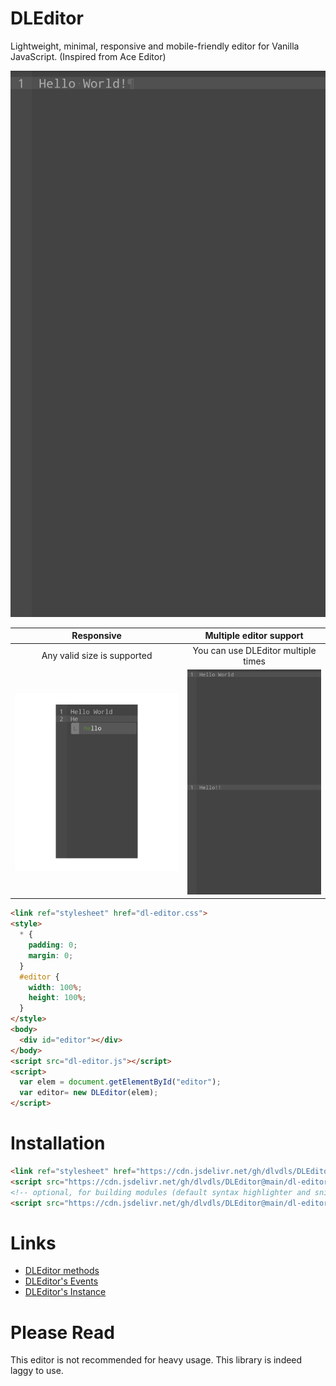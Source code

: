 # DLEditor
Lightweight, minimal, responsive and mobile-friendly editor for Vanilla JavaScript.
(Inspired from Ace Editor)

![DLEditor](img/editor.jpg)

| Responsive | Multiple editor support |
|:----------:|:-----------------------:|
| Any valid size is supported | You can use DLEditor multiple times |
| ![Responsize](img/size-responsive.jpg) | ![Multiple editor](img/multi-editor.jpg) |

```html
<link ref="stylesheet" href="dl-editor.css">
<style>
  * {
    padding: 0;
    margin: 0;
  }
  #editor {
    width: 100%;
    height: 100%;
  }
</style>
<body>
  <div id="editor"></div>
</body>
<script src="dl-editor.js"></script>
<script>
  var elem = document.getElementById("editor");
  var editor= new DLEditor(elem);
</script>
```

# Installation
```html
<link ref="stylesheet" href="https://cdn.jsdelivr.net/gh/dlvdls/DLEditor@main/dl-editor.css">
<script src="https://cdn.jsdelivr.net/gh/dlvdls/DLEditor@main/dl-editor.js"></script>
<!-- optional, for building modules (default syntax highlighter and snippets included) -->
<script src="https://cdn.jsdelivr.net/gh/dlvdls/DLEditor@main/dl-editor.builder.js"></script>
```

# Links

- [DLEditor methods](docs/DLEditor.md)
- [DLEditor's Events](docs/Event.md)
- [DLEditor's Instance](docs/Instance.md)

# Please Read
This editor is not recommended for heavy usage.
This library is indeed laggy to use.
